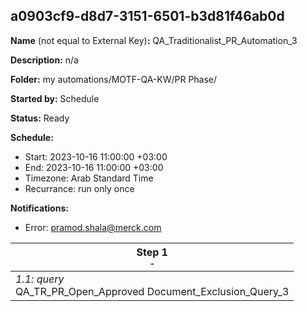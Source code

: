 ## a0903cf9-d8d7-3151-6501-b3d81f46ab0d

**Name** (not equal to External Key)**:** QA_Traditionalist_PR_Automation_3

**Description:** n/a

**Folder:** my automations/MOTF-QA-KW/PR Phase/

**Started by:** Schedule

**Status:** Ready

**Schedule:**

* Start: 2023-10-16 11:00:00 +03:00
* End: 2023-10-16 11:00:00 +03:00
* Timezone: Arab Standard Time
* Recurrance: run only once

**Notifications:**

* Error: pramod.shala@merck.com

| Step 1<br>_<small>-</small>_ |
| --- |
| _1.1: query_<br>QA_TR_PR_Open_Approved Document_Exclusion_Query_3 |
